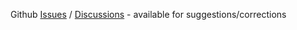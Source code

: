 Github [Issues](https://github.com/skillcadet/blog/issues) / [Discussions](https://github.com/skillcadet/blog/discussions) - available for suggestions/corrections
